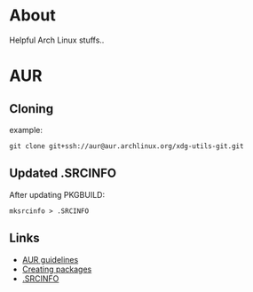 # About 

Helpful Arch Linux stuffs..

# AUR

## Cloning

example:

```
git clone git+ssh://aur@aur.archlinux.org/xdg-utils-git.git
```

## Updated .SRCINFO

After updating PKGBUILD:
```
mksrcinfo > .SRCINFO
```

## Links

* [AUR guidelines](https://wiki.archlinux.org/index.php/Arch_User_Repository)
* [Creating packages](https://wiki.archlinux.org/index.php/creating_packages)
* [.SRCINFO](https://wiki.archlinux.org/index.php/.SRCINFO)
